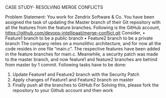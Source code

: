 CASE STUDY- RESOLVING MERGE CONFLICTS


Problem Statement:
You work for Zendrix Software & Co. You have been assigned the task of updating
the Master branch of their Git repository with all the features from the feature
branches.
Following is the GitHub account, https://github.com/devops-intellipaat/merge-conflict.git
Consider,
• Feature1 branch to be a public branch
• Feature2 branch to be a private branch
The company relies on a monolithic architecture, and for now all the code resides in one file
“main.c”.
The respective features have been added in the feature branches for main.c.
Meanwhile, a security patch was made to the master branch, and now feature1 and
feature2 branches are behind from master by 1 commit.
Following tasks have to be done:
1. Update Feature1 and Feature2 branch with the Security Patch
2. Apply changes of Feature1 and Feature2 branch on master
3. Finally push all the branches to GitHub
For Solving this, please fork the repository to your Github account and then work
